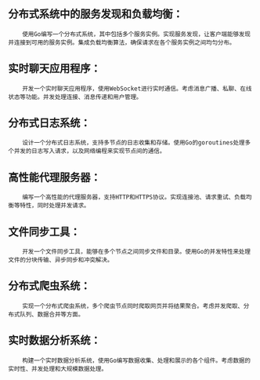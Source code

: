 ## 分布式系统中的服务发现和负载均衡：
        使用Go编写一个分布式系统，其中包括多个服务实例。实现服务发现，让客户端能够发现并连接到可用的服务实例。集成负载均衡算法，确保请求在各个服务实例之间均匀分布。

##    实时聊天应用程序：
        开发一个实时聊天应用程序，使用WebSocket进行实时通信。考虑消息广播、私聊、在线状态等功能。并发处理连接、消息传递和用户管理。

##  分布式日志系统：
        设计一个分布式日志系统，支持多节点的日志收集和存储。使用Go的goroutines处理多个并发的日志写入请求，以及网络编程来实现节点间的通信。

##  高性能代理服务器：
        编写一个高性能的代理服务器，支持HTTP和HTTPS协议。实现连接池、请求重试、负载均衡等特性，同时处理并发请求。

##  文件同步工具：
        开发一个文件同步工具，能够在多个节点之间同步文件和目录。使用Go的并发特性来处理文件的分块传输、异步同步和冲突解决。

##  分布式爬虫系统：
        实现一个分布式爬虫系统，多个爬虫节点同时爬取网页并将结果聚合。考虑并发爬取、分布式队列、数据合并等方面。

##  实时数据分析系统：
        构建一个实时数据分析系统，使用Go编写数据收集、处理和展示的各个组件。考虑数据的实时性、并发处理和大规模数据处理。
